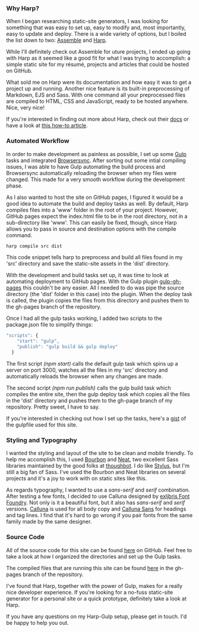### Why Harp?
When I began researching static-site generators, I was looking for something that was easy to set up, easy to modify and, most importantly, easy to update and deploy. There is a wide variety of options, but I boiled the list down to two: [Assemble](http://assemble.io/) and [Harp](http://harpjs.com/).

While I'll definitely check out Assemble for uture projects, I ended up going with Harp as it seemed like a good fit for what I was trying to accomplish: a simple static site for my résumé, projects and articles that could be hosted on GitHub.

What sold me on Harp were its documentation and how easy it was to get a project up and running. Another nice feature is its built-in preprocessing of Markdown, EJS and Sass. With one command all your preprocessed files are compiled to HTML, CSS and JavaScript, ready to be hosted anywhere. Nice, very nice!

If you're interested in finding out more about Harp, check out their [docs](http://harpjs.com/docs/) or have a look at [this how-to article](http://mattlambert.ca/blog/how-to-use-the-harp-js-static-site-generator/).

### Automated Workflow
In order to make development as painless as possible, I set up some [Gulp](http://gulpjs.com/) tasks and integrated [Browsersync](http://www.browsersync.io/). After sorting out some intial compiling issues, I was able to have Gulp automating the build process and Browsersync automatically reloading the browser when my files were changed. This made for a very smooth workflow during the development phase.

As I also wanted to host the site on GitHub pages, I figured it would be a good idea to automate the build and deploy tasks as well. By default, Harp compiles files into a 'www' folder in the root of your project. However, GitHub pages expect the index.html file to be in the root directory, not in a sub-directory like 'www'. This can easily be fixed, though, since Harp allows you to pass in source and destination options with the compile command.

```javascript
harp compile src dist
```
This code snippet tells harp to preprocess and build all files found in my 'src' directory and save the static-site assets in the 'dist' directory.

With the development and build tasks set up, it was time to look at automating deployment to GitHub pages. With the Gulp plugin [gulp-gh-pages](https://www.npmjs.com/package/gulp-gh-pages) this couldn't be any easier. All I needed to do was pipe the source directory (the 'dist' folder in this case) into the plugin. When the deploy task is called, the plugin copies the files from this directory and pushes them to the gh-pages branch of the repository.

Once I had all the gulp tasks working, I added two scripts to the package.json file to simplify things:

```javascript
"scripts": {
    "start": "gulp",
    "publish": "gulp build && gulp deploy"
  }
```
The first script _(npm start)_ calls the default gulp task which spins up a server on port 3000, watches all the files in my 'src' directory and automatically reloads the browser when any changes are made.

The second script _(npm run publish)_ calls the gulp build task which compiles the entire site, then the gulp deploy task which copies all the files in the 'dist' directory and pushes them to the gh-page branch of my repository. Pretty sweet, I have to say.

If you're interested in checking out how I set up the tasks, here's a [gist](https://gist.github.com/N8-B/6281849968bd49d85cd1) of the gulpfile used for this site.

### Styling and Typography
I wanted the styling and layout of the site to be clean and mobile friendly. To help me accomplish this, I used [Bourbon](http://bourbon.io/) and [Neat](http://neat.bourbon.io/), two excellent Sass libraries maintained by the good folks at [thoughbot](https://thoughtbot.com/). I do like [Stylus](https://learnboost.github.io/stylus/), but I'm still a big fan of Sass. I've used the Bourbon and Neat libraries on several projects and it's a joy to work with on static sites like this.

As regards typography, I wanted to use a _sans-serif_ and _serif_ combination. After testing a few fonts, I decided to use Calluna designed by [exljbris Font Foundry](http://www.exljbris.com/). Not only is it a beautiful font, but it also has _sans-serif_ and _serif_ versions. [Calluna](http://www.exljbris.com/calluna.html) is used for all body copy and [Calluna Sans](http://www.exljbris.com/callunasans.html) for headings and tag lines. I find that it's hard to go wrong if you pair fonts from the same family made by the same designer.

### Source Code
All of the source code for this site can be found [here](https://github.com/N8-B/nathanburkiewicz.com) on GitHub. Feel free to take a look at how I organized the directories and set up the Gulp tasks.

The compiled files that are running this site can be found [here](https://github.com/N8-B/nathanburkiewicz.com/tree/gh-pages) in the gh-pages branch of the repository.

I've found that Harp, together with the power of Gulp, makes for a really nice developer experience. If you're looking for a no-fuss static-site generator for a personal site or a quick prototype, definitely take a look at Harp.

If you have any questions on my Harp-Gulp setup, please get in touch. I'd be happy to help you out.
